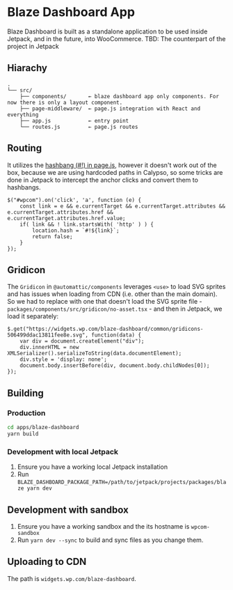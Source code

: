 # Blaze Dashboard App

Blaze Dashboard is built as a standalone application to be used inside Jetpack, and in the future, into WooCommerce. TBD: The counterpart of the project in Jetpack

## Hiarachy

```
.
└── src/
    ├── components/       ← blaze dashboard app only components. For now there is only a layout component.
    ├── page-middleware/  ← page.js integration with React and everything
    ├── app.js            ← entry point
    └── routes.js         ← page.js routes
```

## Routing

It utilizes the [hashbang (#!) in page.js](https://github.com/visionmedia/page.js), however it doesn't work out of the box, because we are using hardcoded paths in Calypso, so some tricks are done in Jetpack to intercept the anchor clicks and convert them to hashbangs.

```
$("#wpcom").on('click', 'a', function (e) {
	const link = e && e.currentTarget && e.currentTarget.attributes && e.currentTarget.attributes.href && e.currentTarget.attributes.href.value;
	if( link && ! link.startsWith( 'http' ) ) {
		location.hash = `#!${link}`;
		return false;
	}
});
```

## Gridicon

The `Gridicon` in `@automattic/components` leverages `<use>` to load SVG sprites and has issues when loading from CDN (i.e. other than the main domain). So we had to replace with one that doesn't load the SVG sprite file - `packages/components/src/gridicon/no-asset.tsx` - and then in Jetpack, we load it separately:

```
$.get("https://widgets.wp.com/blaze-dashboard/common/gridicons-506499ddac13811fee8e.svg", function(data) {
	var div = document.createElement("div");
	div.innerHTML = new XMLSerializer().serializeToString(data.documentElement);
	div.style = 'display: none';
	document.body.insertBefore(div, document.body.childNodes[0]);
});
```

## Building

### Production

```bash
cd apps/blaze-dashboard
yarn build
```

### Development with local Jetpack

1. Ensure you have a working local Jetpack installation
2. Run `BLAZE_DASHBOARD_PACKAGE_PATH=/path/to/jetpack/projects/packages/blaze yarn dev`

## Development with sandbox

1. Ensure you have a working sandbox and the its hostname is `wpcom-sandbox`
2. Run `yarn dev --sync` to build and sync files as you change them.

## Uploading to CDN

The path is `widgets.wp.com/blaze-dashboard`.
